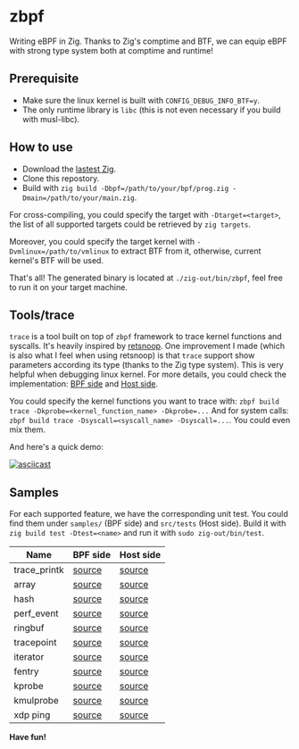 # zbpf
Writing eBPF in Zig. Thanks to Zig's comptime and BTF, we can equip eBPF with strong type system both at comptime and runtime!

## Prerequisite

- Make sure the linux kernel is built with `CONFIG_DEBUG_INFO_BTF=y`.
- The only runtime library is `libc` (this is not even necessary if you build with musl-libc).

## How to use

- Download the [lastest Zig](https://ziglang.org/download/).
- Clone this repostory.
- Build with `zig build -Dbpf=/path/to/your/bpf/prog.zig -Dmain=/path/to/your/main.zig`.

For cross-compiling, you could specify the target with `-Dtarget=<target>`,
the list of all supported targets could be retrieved by `zig targets`.

Moreover, you could specify the target kernel with `-Dvmlinux=/path/to/vmlinux`
to extract BTF from it, otherwise, current kernel's BTF will be used.

That's all! The generated binary is located at `./zig-out/bin/zbpf`,
feel free to run it on your target machine.

## Tools/trace

`trace` is a tool built on top of `zbpf` framework to trace kernel functions and syscalls.
It's heavily inspired by [retsnoop](https://github.com/anakryiko/retsnoop).
One improvement I made (which is also what I feel when using retsnoop) is that `trace` support
show parameters according its type (thanks to the Zig type system).
This is very helpful when debugging linux kernel.
For more details, you could check the implementation: [BPF side](https://github.com/tw4452852/zbpf/blob/main/src/trace.bpf.zig)
and [Host side](https://github.com/tw4452852/zbpf/blob/main/src/trace.zig).

You could specify the kernel functions you want to trace with: `zbpf build trace -Dkprobe=<kernel_function_name> -Dkprobe=...`
And for system calls: `zbpf build trace -Dsyscall=<syscall_name> -Dsyscall=...`.
You could even mix them.

And here's a quick demo:

[![asciicast](https://asciinema.org/a/620205.svg)](https://asciinema.org/a/620205)

## Samples

For each supported feature, we have the corresponding unit test.
You could find them under `samples/` (BPF side) and `src/tests` (Host side).
Build it with `zig build test -Dtest=<name>` and run it with `sudo zig-out/bin/test`.

Name | BPF side | Host side
--- | --- | ---
trace_printk | [source](samples/trace_printk.zig) | [source](src/tests/trace_printk.zig)
array | [source](samples/array.zig) | [source](src/tests/array.zig)
hash | [source](samples/hash.zig) | [source](src/tests/hash.zig)
perf_event | [source](samples/perf_event.zig) | [source](src/tests/perf_event.zig)
ringbuf | [source](samples/ringbuf.zig) | [source](src/tests/ringbuf.zig)
tracepoint | [source](samples/tracepoint.zig) | [source](src/tests/tracepoint.zig)
iterator | [source](samples/iterator.zig) | [source](src/tests/iterator.zig)
fentry | [source](samples/fentry.zig) | [source](src/tests/fentry.zig)
kprobe | [source](samples/kprobe.zig) | [source](src/tests/kprobe.zig)
kmulprobe | [source](samples/kmulprobe.zig) | [source](src/tests/kmulprobe.zig)
xdp ping | [source](samples/xdp_ping.zig) | [source](src/tests/xdp_ping.zig)

**Have fun!**
